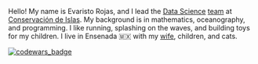 Hello!
My name is Evaristo Rojas, and I lead the [Data Science](https://islas.dev)
[team](https://github.com/orgs/IslasGECI/people) at [Conservación de Islas](https://islas.org.mx).
My background is in mathematics, oceanography, and programming.
I like running, splashing on the waves, and building toys for my children.
I live in Ensenada 🇲🇽 with my [wife](http://mactavishediting.com/), children, and cats.

[![codewars_badge](https://www.codewars.com/users/devarops/badges/micro)](https://www.codewars.com/users/devarops)
